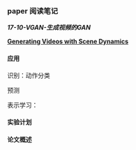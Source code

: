 ### **paper 阅读笔记**

***17-10-VGAN-生成视频的GAN***

[**Generating Videos with Scene Dynamics**](http://papers.nips.cc/paper/6194-generating-videos-with-scene-dynamics)

#### 应用

识别：动作分类

预测

表示学习：

#### 实验计划


#### 论文概述

